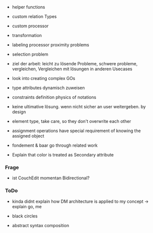 

- helper functions

- custom relation Types


- custom processor




- transformation 



- labeling processor proximity problems

- selection problem


- ziel der arbeit: leicht zu lösende Probleme, schwere probleme, vergleichen, Vergleichen mit lösungen in anderen Usecases



- look into creating complex GOs


- type attributes dynamisch zuweisen


- constraints definition physics of notations


- keine ultimative lösung. wenn nicht sicher an user weitergeben. by design 





- element type, take care, so they don't overwrite each other



- assignment operations have special requirement of knowing the assigned object



- fondement & baar go through related work



- Explain that color is treated as Secondary attribute


### Frage
- ist CouchEdit momentan Bidirectional?



### ToDo
- kinda didnt explain how DM architecture is applied to my concept -> explain go, me



- black circles

- abstract syntax composition